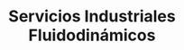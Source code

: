 ---
title: "Servicios Industriales Fluidodinámicos"
url: /posadas/servicios-industriales-fluidodinamicos/
shop: hardware
---